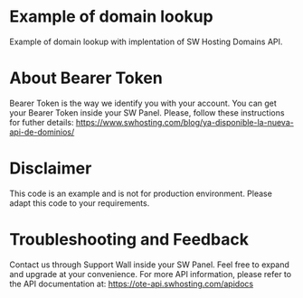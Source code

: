 # Example of domain lookup #
Example of domain lookup with implentation of SW Hosting Domains API.

# About Bearer Token #
Bearer Token is the way we identify you with your account. You can get your Bearer Token inside your SW Panel.
Please, follow these instructions for futher details: https://www.swhosting.com/blog/ya-disponible-la-nueva-api-de-dominios/

# Disclaimer #
This code is an example and is not for production environment. Please adapt this code to your requirements.

# Troubleshooting and Feedback #
Contact us through Support Wall inside your SW Panel.
Feel free to expand and upgrade at your convenience.
For more API information, please refer to the API documentation at: https://ote-api.swhosting.com/apidocs
